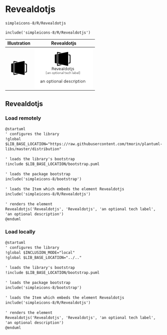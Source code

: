 # Revealdotjs


```text
simpleicons-8/R/Revealdotjs
```

```text
include('simpleicons-8/R/Revealdotjs')
```



| Illustration | Revealdotjs |
| :---: | :---: |
| ![illustration for Illustration](../../simpleicons-8/R/Revealdotjs.png) | ![illustration for Revealdotjs](../../simpleicons-8/R/Revealdotjs.Local.png) |




## Revealdotjs

### Load remotely
```plantuml
@startuml
' configures the library
!global $LIB_BASE_LOCATION="https://raw.githubusercontent.com/tmorin/plantuml-libs/master/distribution"

' loads the library's bootstrap
!include $LIB_BASE_LOCATION/bootstrap.puml

' loads the package bootstrap
include('simpleicons-8/bootstrap')

' loads the Item which embeds the element Revealdotjs
include('simpleicons-8/R/Revealdotjs')

' renders the element
Revealdotjs('Revealdotjs', 'Revealdotjs', 'an optional tech label', 'an optional description')
@enduml
```

### Load locally
```plantuml
@startuml
' configures the library
!global $INCLUSION_MODE="local"
!global $LIB_BASE_LOCATION="../.."

' loads the library's bootstrap
!include $LIB_BASE_LOCATION/bootstrap.puml

' loads the package bootstrap
include('simpleicons-8/bootstrap')

' loads the Item which embeds the element Revealdotjs
include('simpleicons-8/R/Revealdotjs')

' renders the element
Revealdotjs('Revealdotjs', 'Revealdotjs', 'an optional tech label', 'an optional description')
@enduml
```

